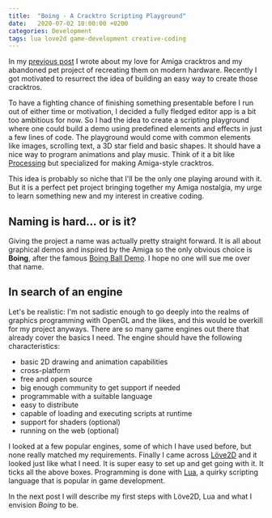 ```yaml
---
title:  "Boing - A Cracktro Scripting Playground"
date:   2020-07-02 10:00:00 +0200
categories: Development
tags: lua love2d game-development creative-coding
---
```


In my [previous post](https://blog.martinhoeller.net/development/2020/06/27/reviving-an-old-pet-project.html) I wrote about my love for Amiga cracktros and my abandoned pet project of recreating them on modern hardware. Recently I got motivated to resurrect the idea of building an easy way to create those cracktros.

<!--more-->

To have a fighting chance of finishing something presentable before I run out of either time or motivation, I decided a fully fledged editor app is a bit too ambitious for now. So I had the idea to create a scripting playground where one could build a demo using predefined elements and effects in just a few lines of code. The playground would come with common elements like images, scrolling text, a 3D star field and basic shapes. It should have a nice way to program animations and play music. Think of it a bit like [Processing](https://processing.org/) but specialized for making Amiga-style cracktros.

This idea is probably so niche that I'll be the only one playing around with it. But it is a perfect pet project bringing together my Amiga nostalgia, my urge to learn something new and my interest in creative coding.

## Naming is hard... or is it?
Giving the project a name was actually pretty straight forward. It is all about graphical demos and inspired by the Amiga so the only obvious choice is **Boing**, after the famous [Boing Ball Demo](https://www.youtube.com/watch?v=-ga41edXw3A). I hope no one will sue me over that name.

## In search of an engine
Let's be realistic: I'm not sadistic enough to go deeply into the realms of graphics programming with OpenGL and the likes, and this would be overkill for my project anyways. There are so many game engines out there that already cover the basics I need. The engine should have the following characteristics:

* basic 2D drawing and animation capabilities
* cross-platform
* free and open source
* big enough community to get support if needed
* programmable with a suitable language
* easy to distribute
* capable of loading and executing scripts at runtime
* support for shaders (optional)
* running on the web (optional)

I looked at a few popular engines, some of which I have used before, but none really matched my requirements. Finally I came across [Löve2D](https://love2d.org/) and it looked just like what I need. It is super easy to set up and get going with it. It ticks all the above boxes. Programming is done with [Lua](https://www.lua.org/), a quirky scripting language that is popular in game development.

In the next post I will describe my first steps with Löve2D, Lua and what I envision *Boing* to be.<y>